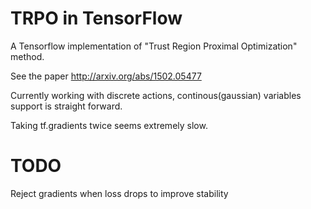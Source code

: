 # TRPO in TensorFlow
A Tensorflow implementation of "Trust Region Proximal Optimization" method. 

See the paper http://arxiv.org/abs/1502.05477

Currently working with discrete actions, continous(gaussian) variables support is straight forward.

Taking tf.gradients twice seems extremely slow.

# TODO
Reject gradients when loss drops to improve stability

